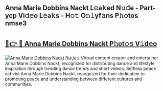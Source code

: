 ## Anna Marie Dobbins Nackt L𝚎a𝚔ed N𝚞𝚍e - Part-ycp Vi𝚍𝚎o L𝚎a𝚔s - H𝚘𝚝 O𝚗𝚕yf𝚊ns P𝚑𝚘tos nmse3

# <h2><a href="http://kf65ub7.oniu.top/?m=Anna+Marie+Dobbins+Nackt">🔗👉 🔴 Anna Marie Dobbins Nackt P𝚑ot𝚘𝚜 V𝚒d𝚎o</a></h2>

[![Anna Marie Dobbins Nackt Nu𝚍e𝚜](https://i.imgur.com/0qMVB7G.gif)](http://kf65ub7.oniu.top/?m=Anna+Marie+Dobbins+Nackt)
Virtual content creator and entertainer Anna Marie Dobbins Nackt, recognized for distributing dance and lifestyle inspiration through trending dance trends and short videos. Selfless peace activist Anna Marie Dobbins Nackt, recognized for their dedication to promoting peace and understanding between different cultures and communities.  
